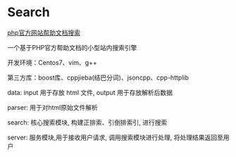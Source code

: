 # Search
[php官方网站帮助文档搜索](http://39.96.48.21:9000/index.html)

一个基于PHP官方帮助文档的小型站内搜索引擎

开发环境：Centos7、vim、g++

第三方库：boost库、cppjieba(结巴分词)、jsoncpp、cpp-httplib

data: input 用于存放 html 文件, output 用于存放解析后数据

parser: 用于对html原始文件解析

search: 核心搜索模块, 构建正排索、引倒排索引, 进行搜索

server: 服务模块,用于接收用户请求, 调用搜索模块进行处理, 将处理结果返回至用户

